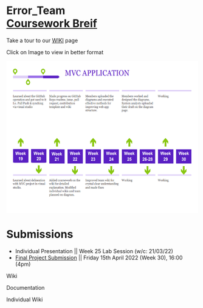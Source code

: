 


# Error_Team<br> [Coursework Breif](https://vle.dmu.ac.uk/bbcswebdav/pid-5687216-dt-content-rid-11305925_1/courses/CTEC2902_2122_520/CTEC2902_Assignment_2_2021-2022%281%29.pdf)
Take a tour to our [WIKI](https://github.com/DMU-CTEC2902-2022/Error_Team/wiki) page 

<div>Click on Image to view in better format</div>

[<img align="center" src="https://raw.githubusercontent.com/DMU-CTEC2902-2022/Error_Team/main/Screenshot%202022-03-25%20115032.png" width="700" height="400" >](https://github.com/DMU-CTEC2902-2022/Error_Team/blob/main/timeline.pdf) <br>


# Submissions
- Individual Presentation || Week 25 Lab Session (w/c: 21/03/22) 
- [Final Project Submission](https://vle.dmu.ac.uk/webapps/blackboard/content/listContent.jsp?course_id=_599194_1&content_id=_5681433_1) || Friday 15th April 2022 (Week 30), 16:00 (4pm)


Wiki

Documentation

Individual Wiki
